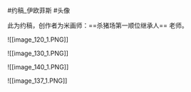 #约稿_伊欧菲斯  #头像 

此为约稿，创作者为米画师：==杀猪场第一顺位继承人== 老师。  


![[image_120_1.PNG]]

![[image_130_1.PNG]]

![[image_140_1.PNG]]

![[image_137_1.PNG]]